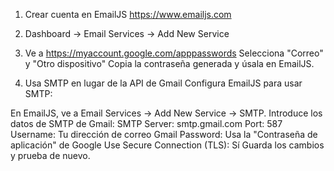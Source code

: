 1. Crear cuenta en EmailJS https://www.emailjs.com
2. Dashboard → Email Services → Add New Service

3. Ve a https://myaccount.google.com/apppasswords
Selecciona "Correo" y "Otro dispositivo"
Copia la contraseña generada y úsala en EmailJS.


4. Usa SMTP en lugar de la API de Gmail
Configura EmailJS para usar SMTP:

En EmailJS, ve a Email Services → Add New Service → SMTP.
Introduce los datos de SMTP de Gmail:
SMTP Server: smtp.gmail.com
Port: 587
Username: Tu dirección de correo Gmail
Password: Usa la "Contraseña de aplicación" de Google
Use Secure Connection (TLS): Sí
Guarda los cambios y prueba de nuevo.
